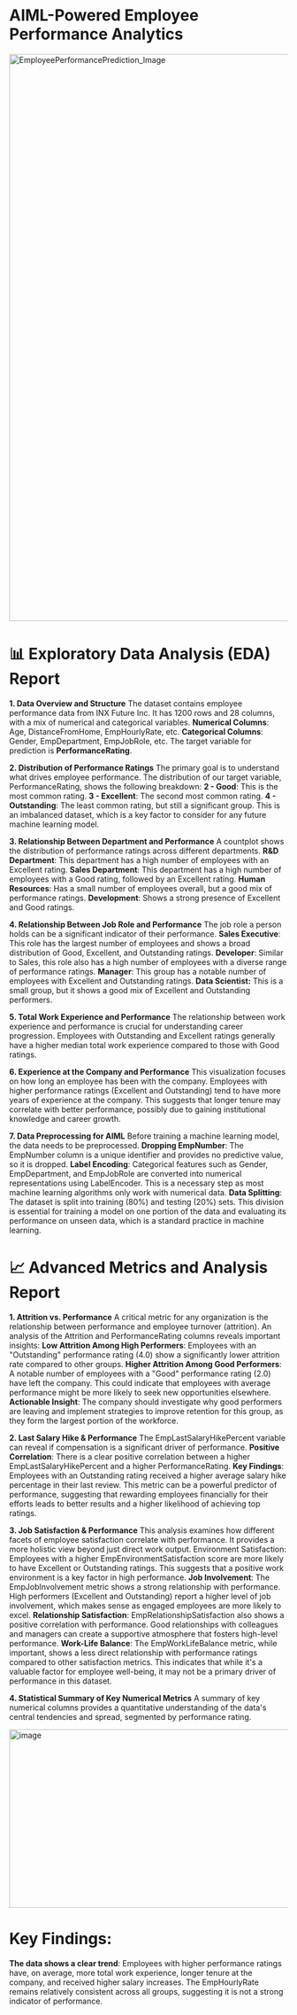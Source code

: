 # **AIML-Powered Employee Performance Analytics**

<img width="1024" height="1024" alt="EmployeePerformancePrediction_Image" src="https://github.com/user-attachments/assets/f4fc0853-868f-49e8-87bc-b58a6d4b1bd4" />

# **📊 Exploratory Data Analysis (EDA) Report**
**1. Data Overview and Structure**
The dataset contains employee performance data from INX Future Inc. It has 1200 rows and 28 columns, with a mix of numerical and categorical variables.
**Numerical Columns**: Age, DistanceFromHome, EmpHourlyRate, etc.
**Categorical Columns**: Gender, EmpDepartment, EmpJobRole, etc.
The target variable for prediction is **PerformanceRating**.

**2. Distribution of Performance Ratings**
The primary goal is to understand what drives employee performance. The distribution of our target variable, PerformanceRating, shows the following breakdown:
**2 - Good**: This is the most common rating.
**3 - Excellent**: The second most common rating.
**4 - Outstanding**: The least common rating, but still a significant group.
This is an imbalanced dataset, which is a key factor to consider for any future machine learning model.

**3. Relationship Between Department and Performance**
A countplot shows the distribution of performance ratings across different departments.
**R&D Department**: This department has a high number of employees with an Excellent rating.
**Sales Department**: This department has a high number of employees with a Good rating, followed by an Excellent rating.
**Human Resources**: Has a small number of employees overall, but a good mix of performance ratings.
**Development**: Shows a strong presence of Excellent and Good ratings.

**4. Relationship Between Job Role and Performance**
The job role a person holds can be a significant indicator of their performance.
**Sales Executive**: This role has the largest number of employees and shows a broad distribution of Good, Excellent, and Outstanding ratings.
**Developer**: Similar to Sales, this role also has a high number of employees with a diverse range of performance ratings.
**Manager**: This group has a notable number of employees with Excellent and Outstanding ratings.
**Data Scientist:** This is a small group, but it shows a good mix of Excellent and Outstanding performers.

**5. Total Work Experience and Performance**
The relationship between work experience and performance is crucial for understanding career progression.
Employees with Outstanding and Excellent ratings generally have a higher median total work experience compared to those with Good ratings.

**6. Experience at the Company and Performance**
This visualization focuses on how long an employee has been with the company.
Employees with higher performance ratings (Excellent and Outstanding) tend to have more years of experience at the company. This suggests that longer tenure may correlate with better performance, possibly due to gaining institutional knowledge and career growth.

**7. Data Preprocessing for AIML**
Before training a machine learning model, the data needs to be preprocessed.
**Dropping EmpNumber**: The EmpNumber column is a unique identifier and provides no predictive value, so it is dropped.
**Label Encoding**: Categorical features such as Gender, EmpDepartment, and EmpJobRole are converted into numerical representations using LabelEncoder. This is a necessary step as most machine learning algorithms only work with numerical data.
**Data Splitting**: The dataset is split into training (80%) and testing (20%) sets. This division is essential for training a model on one portion of the data and evaluating its performance on unseen data, which is a standard practice in machine learning.

# **📈 Advanced Metrics and Analysis Report**
**1. Attrition vs. Performance**
A critical metric for any organization is the relationship between performance and employee turnover (attrition). An analysis of the Attrition and PerformanceRating columns reveals important insights:
**Low Attrition Among High Performers**: Employees with an "Outstanding" performance rating (4.0) show a significantly lower attrition rate compared to other groups.
**Higher Attrition Among Good Performers**: A notable number of employees with a "Good" performance rating (2.0) have left the company. This could indicate that employees with average performance might be more likely to seek new opportunities elsewhere.
**Actionable Insight**: The company should investigate why good performers are leaving and implement strategies to improve retention for this group, as they form the largest portion of the workforce.

**2. Last Salary Hike & Performance**
The EmpLastSalaryHikePercent variable can reveal if compensation is a significant driver of performance.
**Positive Correlation**: There is a clear positive correlation between a higher EmpLastSalaryHikePercent and a higher PerformanceRating.
**Key Findings**:
Employees with an Outstanding rating received a higher average salary hike percentage in their last review.
This metric can be a powerful predictor of performance, suggesting that rewarding employees financially for their efforts leads to better results and a higher likelihood of achieving top ratings.

**3. Job Satisfaction & Performance**
This analysis examines how different facets of employee satisfaction correlate with performance. It provides a more holistic view beyond just direct work output.
Environment Satisfaction: Employees with a higher EmpEnvironmentSatisfaction score are more likely to have Excellent or Outstanding ratings. This suggests that a positive work environment is a key factor in high performance.
**Job Involvement**: The EmpJobInvolvement metric shows a strong relationship with performance. High performers (Excellent and Outstanding) report a higher level of job involvement, which makes sense as engaged employees are more likely to excel.
**Relationship Satisfaction**: EmpRelationshipSatisfaction also shows a positive correlation with performance. Good relationships with colleagues and managers can create a supportive atmosphere that fosters high-level performance.
**Work-Life Balance**: The EmpWorkLifeBalance metric, while important, shows a less direct relationship with performance ratings compared to other satisfaction metrics. This indicates that while it's a valuable factor for employee well-being, it may not be a primary driver of performance in this dataset.

**4. Statistical Summary of Key Numerical Metrics**
A summary of key numerical columns provides a quantitative understanding of the data's central tendencies and spread, segmented by performance rating.

<img width="1754" height="322" alt="image" src="https://github.com/user-attachments/assets/da984b6c-3e8f-4564-ab6b-8bef12ed479c" />

# **Key Findings**: 
**The data shows a clear trend**: 
Employees with higher performance ratings have, on average, more total work experience, longer tenure at the company, and received higher salary increases. The EmpHourlyRate remains relatively consistent across all groups, suggesting it is not a strong indicator of performance.
